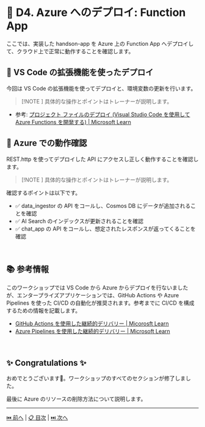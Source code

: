 # 🧪 D4. Azure へのデプロイ: Function App

ここでは、実装した handson-app を Azure 上の Function App へデプロイして、クラウド上で正常に動作することを確認します。

## 🔖 VS Code の拡張機能を使ったデプロイ

今回は VS Code の拡張機能を使ってデプロイと、環境変数の更新を行います。

> [!NOTE  ]
> 具体的な操作とポイントはトレーナーが説明します。

- 参考: [プロジェクト ファイルのデプロイ (Visual Studio Code を使用して Azure Functions を開発する) | Microsoft Learn](https://learn.microsoft.com/ja-jp/azure/azure-functions/functions-develop-vs-code?tabs=node-v3%2Cpython-v2%2Cisolated-process&pivots=programming-language-python#republish-project-files)

## 🔖 Azure での動作確認

REST.http を使ってデプロイした API にアクセスし正しく動作することを確認します。

> [!NOTE  ]
> 具体的な操作とポイントはトレーナーが説明します。

確認するポイントは以下です。

- ✅ data_ingestor の API をコールし、Cosmos DB にデータが追加されることを確認
- ✅ AI Search のインデックスが更新されることを確認
- ✅ chat_app の API をコールし、想定されたレスポンスが返ってくることを確認

<br>

## 📚 参考情報

このワークショップでは VS Code から Azure からデプロイを行ないましたが、エンタープライズアプリケーションでは、GitHub Actions や Azure Pipelines を使った CI/CD の自動化が推奨されます。参考までに CI/CD を構成するための情報を記載します。

- [GitHub Actions を使用した継続的デリバリー | Micorosft Learn](https://learn.microsoft.com/ja-jp/azure/azure-functions/functions-how-to-github-actions?tabs=linux%2Cdotnet&pivots=method-template)
- [Azure Pipelines を使用した継続的デリバリー | Microsoft Learn](https://learn.microsoft.com/ja-jp/azure/azure-functions/functions-how-to-azure-devops?tabs=csharp%2Cyaml&pivots=v2)



<br>

## ✨ Congratulations ✨

おめでとうございます🎉。ワークショップのすべてのセクションが修了しました。

最後に Azure のリソースの削除方法について説明します。

---

[⏮️ 前へ](./implement-chat.md) | [📋 目次](../README.md) | [⏭️ 次へ](./remove-azure-resources.md)
